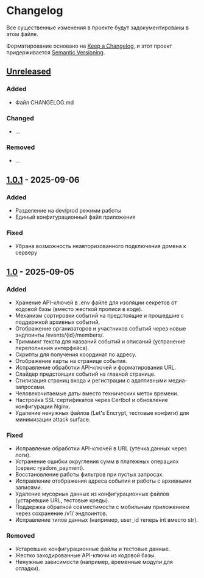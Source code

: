 # Changelog

Все существенные изменения в проекте будут задокументированы в этом файле.

Форматирование основано на [Keep a Changelog](https://keepachangelog.com/ru/1.1.0/),
и этот проект придерживается [Semantic Versioning](https://semver.org).

## [Unreleased]

### Added

- Файл CHANGELOG.md

### Changed

- ...

### Removed

- ...

## [1.0.1] - 2025-09-06

### Added

- Разделение на dev/prod режими работы
- Единый конфигурационный файл приложения

### Fixed

- Убрана возможность неавторизованного подключения домена к серверу


## [1.0] - 2025-09-05

### Added

- Хранение API-ключей в .env файле для изоляции секретов от кодовой базы (вместо жесткой прописи в коде).
- Механизм сортировки событий на предстоящие и прошедшие с поддержкой архивных событий.
- Отображение организаторов и участников событий через новые эндпоинты /events/{id}/members/.
- Тримминг текста для названий событий и описаний (устранение переполнения интерфейса).
- Скрипты для получения координат по адресу.
- Отображение карты на странице события.
- Исправление обработки API-ключей и форматирования URL.
- Слайдер предстоящих событий на главной странице.
- Стилизация страниц входа и регистрации с адаптивными медиа-запросами.
- Человекочитаемые даты вместо технических меток времени.
- Настройка SSL-сертификатов через Certbot и обновление конфигурации Nginx.
- Удаление ненужных файлов (Let's Encrypt, тестовые конфиги) для минимизации attack surface.

### Fixed

- Исправление обработки API-ключей в URL (утечка данных через логи).
- Устранение ошибки округления сумм в платежных операциях (сервис ryadom_payment).
- Восстановление работы фильтров при пустых запросах.
- Исправление отображения адреса события и работы с архивными записями.
- Удаление мусорных данных из конфигурационных файлов (устаревшие URL, тестовые креды).
- Поддержка обратной совместимости с мобильным приложением через сохранение /v1/ эндпоинтов.
- Исправление типов данных (например, user_id теперь int вместо str).

### Removed

- Устаревшие конфигурационные файлы и тестовые данные.
- Жестко закодированные API-ключи из кодовой базы.
- Ненужные зависимости (например, временные модули для отладки).

[unreleased]: https://github.com/NikitaKolotushkin/ryadom/compare/v1.0.1...HEAD
[1.0.1]: https://github.com/NikitaKolotushkin/ryadom/compare/v1.0...v1.0.1
[1.0]: https://github.com/NikitaKolotushkin/ryadom/releases/tag/v1.0